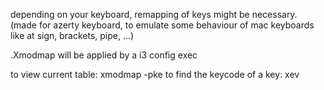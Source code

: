 depending on your keyboard, remapping of keys might be necessary.
(made for azerty keyboard, to emulate some behaviour of mac keyboards like at sign, brackets, pipe, ...)

.Xmodmap will be applied by a i3 config exec

to view current table:
xmodmap -pke
to find the keycode of a key:
xev


